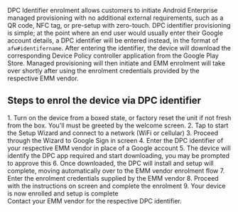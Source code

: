 DPC Identifier enrolment allows customers to initiate Android Enterprise managed provisioning with no additional external requirements, such as a QR code, NFC tag, or pre-setup with zero-touch. DPC identifier provisioning is simple; at the point where an end user would usually enter their Google account details, a DPC identifier will be entered instead, in the format of `afw#identifername`. After entering the identifier, the device will download the corresponding Device Policy controller application from the Google Play Store. Managed provisioning will then initiate and EMM enrolment will take over shortly after using the enrolment credentials provided by the respective EMM vendor.

## Steps to enrol the device via DPC identifier  

<div class="numbered-instructions" markdown="1">
1. Turn on the device from a boxed state, or factory reset the unit if not fresh from the box. You'll must be greeted by the welcome screen.  
2. Tap to start the Setup Wizard and connect to a network (WiFi or cellular)
3. Proceed through the Wizard to Google Sign in screen
4. Enter the DPC identifier of your respective EMM vendor in place of a Google account
5. The device will identify the DPC app required and start downloading, you may be prompted to approve this
6. Once downloaded, the DPC will install and setup will complete, moving automatically over to the EMM vendor enrolment flow
7. Enter the enrolment credentials supplied by the EMM vendor
8. Proceed with the instructions on screen and complete the enrolment
9. Your device is now enrolled and setup is complete
</div>

<div class="callout callout-info">
Contact your EMM vendor for the respective DPC identifier.  
</div>
